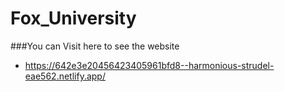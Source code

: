# Fox_University






###You can Visit here to see the website
- https://642e3e20456423405961bfd8--harmonious-strudel-eae562.netlify.app/
   
